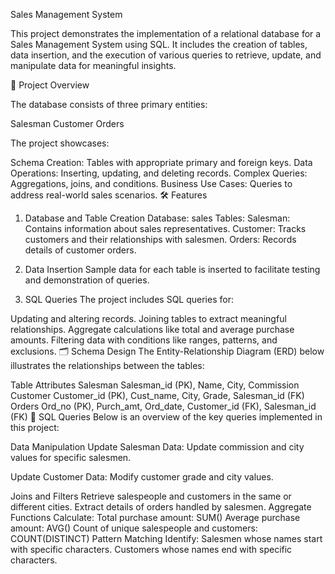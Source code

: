 Sales Management System

This project demonstrates the implementation of a relational database for a Sales Management System using SQL. It includes the creation of tables, data insertion, and the execution of various queries to retrieve, update, and manipulate data for meaningful insights.

🚀 Project Overview

The database consists of three primary entities:

Salesman
Customer
Orders

The project showcases:

Schema Creation: Tables with appropriate primary and foreign keys.
Data Operations: Inserting, updating, and deleting records.
Complex Queries: Aggregations, joins, and conditions.
Business Use Cases: Queries to address real-world sales scenarios.
🛠️ Features
1. Database and Table Creation
Database: sales
Tables:
Salesman: Contains information about sales representatives.
Customer: Tracks customers and their relationships with salesmen.
Orders: Records details of customer orders.
2. Data Insertion
Sample data for each table is inserted to facilitate testing and demonstration of queries.

3. SQL Queries
The project includes SQL queries for:

Updating and altering records.
Joining tables to extract meaningful relationships.
Aggregate calculations like total and average purchase amounts.
Filtering data with conditions like ranges, patterns, and exclusions.
🗂️ Schema Design
The Entity-Relationship Diagram (ERD) below illustrates the relationships between the tables:

Table	Attributes
Salesman	Salesman_id (PK), Name, City, Commission
Customer	Customer_id (PK), Cust_name, City, Grade, Salesman_id (FK)
Orders	Ord_no (PK), Purch_amt, Ord_date, Customer_id (FK), Salesman_id (FK)
📄 SQL Queries
Below is an overview of the key queries implemented in this project:

Data Manipulation
Update Salesman Data:
Update commission and city values for specific salesmen.

Update Customer Data:
Modify customer grade and city values.

Joins and Filters
Retrieve salespeople and customers in the same or different cities.
Extract details of orders handled by salesmen.
Aggregate Functions
Calculate:
Total purchase amount: SUM()
Average purchase amount: AVG()
Count of unique salespeople and customers: COUNT(DISTINCT)
Pattern Matching
Identify:
Salesmen whose names start with specific characters.
Customers whose names end with specific characters.
